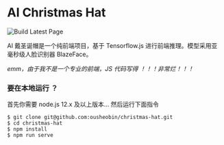# AI Christmas Hat

![Build Latest Page](https://github.com/ousheobin/christmas-hat/workflows/Build%20Latest%20Page/badge.svg)

AI 戴圣诞帽是一个纯前端项目，基于 Tensorflow.js 进行前端推理。模型采用亚毫秒级人脸识别器 BlazeFace。

*emm，由于我不是一个专业的前端，JS 代码写得 ！！！非常烂！！！*

### 要在本地运行 ？

首先你需要 node.js 12.x 及以上版本... 然后运行下面指令

```shell
$ git clone git@github.com:ousheobin/christmas-hat.git
$ cd christmas-hat
$ npm install
$ npm run serve
```

